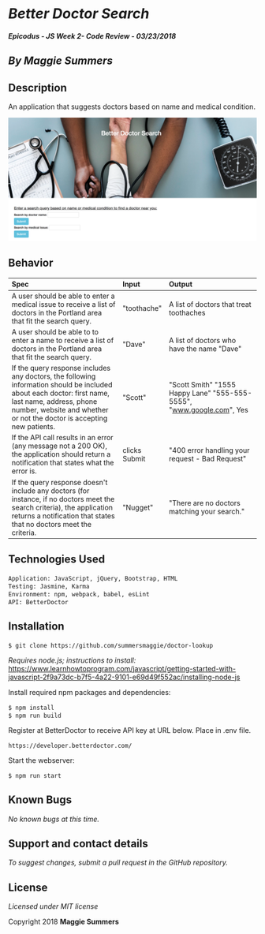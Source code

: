 # _Better Doctor Search_

##### Epicodus - JS Week 2- Code Review - 03/23/2018

## _By Maggie Summers_

## Description

An application that suggests doctors based on name and medical condition.

<kbd><img src="src/img/doctor.png"></kbd>


## Behavior

| Spec | Input | Output |
| :---------------| :---------------| :---------------|
| A user should be able to enter a medical issue to receive a list of doctors in the Portland area that fit the search query. | "toothache" | A list of doctors that treat toothaches |
| A user should be able to to enter a name to receive a list of doctors in the Portland area that fit the search query. | "Dave" | A list of doctors who have the name "Dave" |
| If the query response includes any doctors, the following information should be included about each doctor: first name, last name, address, phone number, website and whether or not the doctor is accepting new patients. | "Scott" | "Scott Smith" "1555 Happy Lane" "555-555-5555", "www.google.com", Yes |
| If the API call results in an error (any message not a 200 OK), the application should return a notification that states what the error is. | clicks Submit | "400 error handling your request - Bad Request" |
| If the query response doesn't include any doctors (for instance, if no doctors meet the search criteria), the application returns a notification that states that no doctors meet the criteria. | "Nugget" | "There are no doctors matching your search." |

## Technologies Used

```
Application: JavaScript, jQuery, Bootstrap, HTML
Testing: Jasmine, Karma
Environment: npm, webpack, babel, esLint
API: BetterDoctor
```

## Installation

```
$ git clone https://github.com/summersmaggie/doctor-lookup
```

_Requires node.js; instructions to install:_ https://www.learnhowtoprogram.com/javascript/getting-started-with-javascript-2f9a73dc-b7f5-4a22-9101-e69d49f552ac/installing-node-js

Install required npm packages and dependencies:

```
$ npm install
$ npm run build
```

Register at BetterDoctor to receive API key at URL below. Place in .env file.

```
https://developer.betterdoctor.com/
```

Start the webserver:
```
$ npm run start
```

## Known Bugs

 _No known bugs at this time._

## Support and contact details

 _To suggest changes, submit a pull request in the GitHub repository._

## License

 _Licensed under MIT license_

Copyright 2018 **Maggie Summers**
